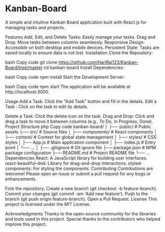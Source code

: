 # Kanban-Board
A simple and intuitive Kanban Board application built with React.js for managing tasks and projects.

Features
Add, Edit, and Delete Tasks: Easily manage your tasks.
Drag and Drop: Move tasks between columns seamlessly.
Responsive Design: Accessible on both desktop and mobile devices.
Persistent State: Tasks are saved locally to ensure data is not lost.
Installation
Clone the Repository:

bash
Copy code
git clone https://github.com/HariRai123/Kanban-Board/tree/master
cd kanban-board
Install Dependencies:

bash
Copy code
npm install
Start the Development Server:

bash
Copy code
npm start
The application will be available at http://localhost:3000.

Usage
Add a Task: Click the "Add Task" button and fill in the details.
Edit a Task
: Click on the task to edit its details.

Delete a Task: Click the delete icon on the task.
Drag and Drop: Click and drag a task to move it between columns (e.g., To Do, In Progress, Done).
Project Structure
php
Copy code
kanban-board/
│
├── public/              # Public assets
├── src/                 # Source files
│   ├── components/      # React components
│   ├── context/         # Context for global state management
│   ├── styles/          # CSS styles
│   ├── App.js           # Main application component
│   ├── index.js         # Entry point
│   └── ...
│
├── .gitignore           # Git ignore file
├── package.json         # NPM package configuration
├── README.md            # Project README file
└── ...
Dependencies
React: A JavaScript library for building user interfaces.
react-beautiful-dnd: Library for drag-and-drop interactions.
styled-components: For styling the components.
Contributing
Contributions are welcome! Please open an issue or submit a pull request for any bugs or enhancements.

Fork the repository.
Create a new branch (git checkout -b feature-branch).
Commit your changes (git commit -am 'Add new feature').
Push to the branch (git push origin feature-branch).
Open a Pull Request.
License
This project is licensed under the MIT License.

Acknowledgments
Thanks to the open-source community for the libraries and tools used in this project.
Special thanks to the contributors who helped improve this project.
